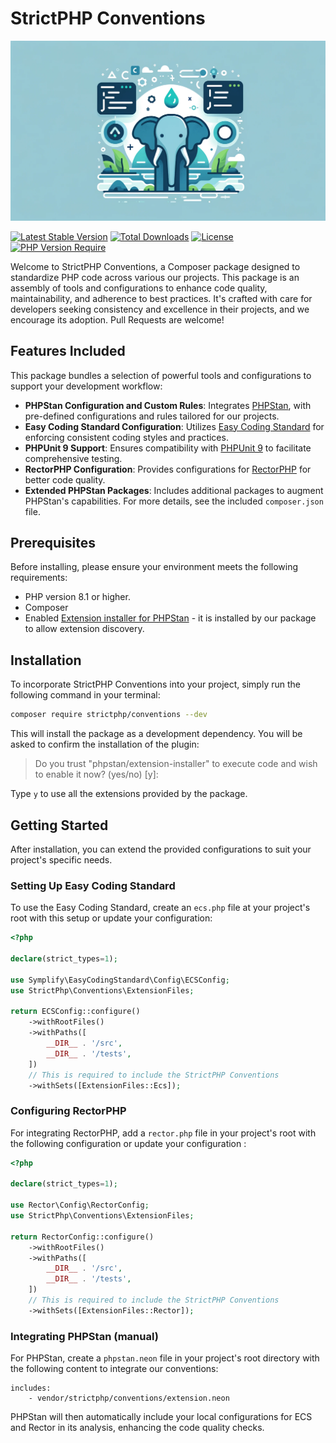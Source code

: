 # StrictPHP Conventions

![.github/banner.webp](.github/banner.webp)

[![Latest Stable Version](https://poser.pugx.org/strictphp/conventions/v)](https://packagist.org/packages/strictphp/conventions)
[![Total Downloads](https://poser.pugx.org/strictphp/conventions/downloads)](https://packagist.org/packages/strictphp/conventions)
[![License](https://poser.pugx.org/strictphp/conventions/license)](https://packagist.org/packages/strictphp/conventions)
[![PHP Version Require](https://poser.pugx.org/strictphp/conventions/require/php)](https://packagist.org/packages/strictphp/conventions)

Welcome to StrictPHP Conventions, a Composer package designed to standardize PHP code across various our projects. This
package is an assembly of tools and configurations to enhance code quality, maintainability, and adherence to best
practices. It's crafted with care for developers seeking consistency and excellence in their projects, and we encourage
its adoption. Pull Requests are welcome!

## Features Included

This package bundles a selection of powerful tools and configurations to support your development workflow:

- **PHPStan Configuration and Custom Rules**: Integrates [PHPStan](https://phpstan.org), with pre-defined configurations
  and rules tailored for our projects.
- **Easy Coding Standard Configuration**: Utilizes [Easy Coding Standard](https://github.com/symplify/coding-standard)
  for enforcing consistent coding styles and practices.
- **PHPUnit 9 Support**: Ensures compatibility with [PHPUnit 9](https://phpunit.de) to facilitate comprehensive testing.
- **RectorPHP Configuration**: Provides configurations for [RectorPHP](https://getrector.org) for better code quality.
- **Extended PHPStan Packages**: Includes additional packages to augment PHPStan's capabilities. For more details, see
  the included `composer.json` file.

## Prerequisites

Before installing, please ensure your environment meets the following requirements:

- PHP version 8.1 or higher.
- Composer
- Enabled [Extension installer for PHPStan](https://github.com/phpstan/extension-installer) - it is installed by our
  package to allow extension discovery.

## Installation

To incorporate StrictPHP Conventions into your project, simply run the following command in your terminal:

```bash
composer require strictphp/conventions --dev
```

This will install the package as a development dependency. You will be asked to confirm the installation of the plugin:

> Do you trust "phpstan/extension-installer" to execute code and wish to enable it now? (yes/no) [y]:

Type `y` to use all the extensions provided by the package.

## Getting Started

After installation, you can extend the provided configurations to suit your project's specific needs.

### Setting Up Easy Coding Standard

To use the Easy Coding Standard, create an `ecs.php` file at your project's root with this setup or update your
configuration:

```php
<?php

declare(strict_types=1);

use Symplify\EasyCodingStandard\Config\ECSConfig;
use StrictPhp\Conventions\ExtensionFiles;

return ECSConfig::configure()
    ->withRootFiles()
    ->withPaths([
        __DIR__ . '/src',
        __DIR__ . '/tests',
    ])
    // This is required to include the StrictPHP Conventions
    ->withSets([ExtensionFiles::Ecs]);
```

### Configuring RectorPHP

For integrating RectorPHP, add a `rector.php` file in your project's root with the following configuration or update
your configuration :

```php
<?php

declare(strict_types=1);

use Rector\Config\RectorConfig;
use StrictPhp\Conventions\ExtensionFiles;

return RectorConfig::configure()
    ->withRootFiles()
    ->withPaths([
        __DIR__ . '/src',
        __DIR__ . '/tests',
    ])
    // This is required to include the StrictPHP Conventions
    ->withSets([ExtensionFiles::Rector]);
```

### Integrating PHPStan (manual)

For PHPStan, create a `phpstan.neon` file in your project's root directory with the following content to integrate our
conventions:

```neon
includes:
    - vendor/strictphp/conventions/extension.neon
```

PHPStan will then automatically include your local configurations for ECS and Rector in its analysis, enhancing the code
quality checks.
